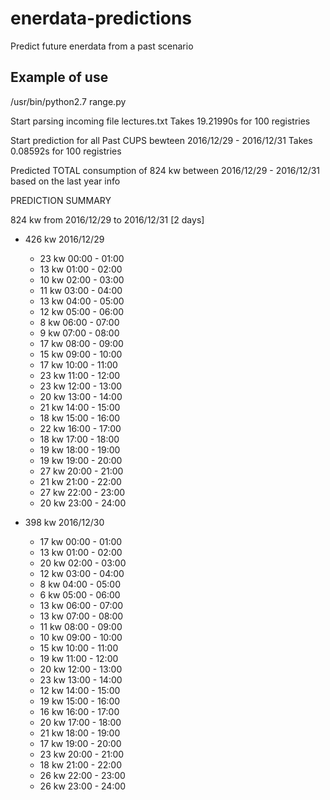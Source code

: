 # enerdata-predictions
Predict future enerdata from a past scenario

## Example of use

/usr/bin/python2.7 range.py

Start parsing incoming file lectures.txt
   Takes 19.21990s for 100 registries

Start prediction for all Past CUPS bewteen 2016/12/29 - 2016/12/31
   Takes 0.08592s for 100 registries

Predicted TOTAL consumption of 824 kw between 2016/12/29 - 2016/12/31 based on the last year info

PREDICTION SUMMARY 

   824 kw from 2016/12/29 to 2016/12/31 [2 days]

   + 426 kw 2016/12/29
      - 23 kw    00:00 - 01:00
      - 13 kw    01:00 - 02:00
      - 10 kw    02:00 - 03:00
      - 11 kw    03:00 - 04:00
      - 13 kw    04:00 - 05:00
      - 12 kw    05:00 - 06:00
      - 8 kw    06:00 - 07:00
      - 9 kw    07:00 - 08:00
      - 17 kw    08:00 - 09:00
      - 15 kw    09:00 - 10:00
      - 17 kw    10:00 - 11:00
      - 23 kw    11:00 - 12:00
      - 23 kw    12:00 - 13:00
      - 20 kw    13:00 - 14:00
      - 21 kw    14:00 - 15:00
      - 18 kw    15:00 - 16:00
      - 22 kw    16:00 - 17:00
      - 18 kw    17:00 - 18:00
      - 19 kw    18:00 - 19:00
      - 19 kw    19:00 - 20:00
      - 27 kw    20:00 - 21:00
      - 21 kw    21:00 - 22:00
      - 27 kw    22:00 - 23:00
      - 20 kw    23:00 - 24:00

   + 398 kw 2016/12/30
      - 17 kw    00:00 - 01:00
      - 13 kw    01:00 - 02:00
      - 20 kw    02:00 - 03:00
      - 12 kw    03:00 - 04:00
      - 8 kw    04:00 - 05:00
      - 6 kw    05:00 - 06:00
      - 13 kw    06:00 - 07:00
      - 13 kw    07:00 - 08:00
      - 11 kw    08:00 - 09:00
      - 10 kw    09:00 - 10:00
      - 15 kw    10:00 - 11:00
      - 19 kw    11:00 - 12:00
      - 20 kw    12:00 - 13:00
      - 23 kw    13:00 - 14:00
      - 12 kw    14:00 - 15:00
      - 19 kw    15:00 - 16:00
      - 16 kw    16:00 - 17:00
      - 20 kw    17:00 - 18:00
      - 21 kw    18:00 - 19:00
      - 17 kw    19:00 - 20:00
      - 23 kw    20:00 - 21:00
      - 18 kw    21:00 - 22:00
      - 26 kw    22:00 - 23:00
      - 26 kw    23:00 - 24:00